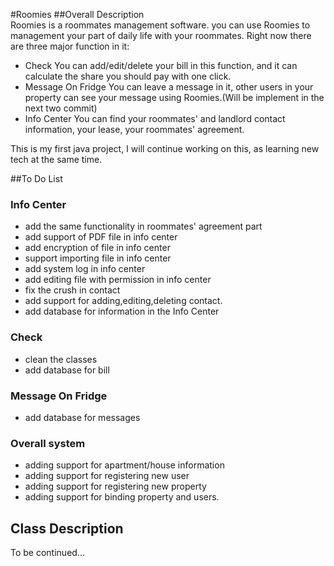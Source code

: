 #Roomies
##Overall Description   
Roomies is a roommates management software. you can use Roomies to management your part of daily life with your roommates. Right now there are three major function in it: 
* Check
You can add/edit/delete your bill in this function, and it can calculate the share you should pay with one click. 
* Message On Fridge
You can leave a message in it, other users in your property can see your message using Roomies.(Will be implement in the next two commit)
* Info Center
You can find your roommates' and landlord contact information, your lease, your roommates' agreement.

This is my first java project, I will continue working on this, as learning new tech at the same time. 

##To Do List

### Info Center
* add the same functionality in roommates' agreement part
* add support of PDF file in info center
* add encryption of file in info center
* support importing file in info center
* add system log in info center
* add editing file with permission in info center
* fix the crush in contact
* add support for adding,editing,deleting contact.
* add database for information in the Info Center

### Check
* clean the classes
* add database for bill

### Message On Fridge
* add database for messages

### Overall system
* adding support for apartment/house information
* adding support for registering new user
* adding support for registering new property
* adding support for binding property and users.

## Class Description 

To be continued... 
